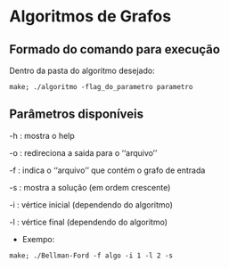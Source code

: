 # Algoritmos de Grafos

## Formado do comando para execução 

Dentro da pasta do algoritmo desejado:
```
make; ./algoritmo -flag_do_parametro parametro
```
## Parâmetros disponíveis

-h : mostra o help


-o <arquivo> : redireciona a saida para o ‘‘arquivo’’


-f <arquivo> : indica o ‘‘arquivo’’ que contém o grafo de entrada


-s : mostra a solução (em ordem crescente)


-i : vértice inicial (dependendo do algoritmo)


-l : vértice final (dependendo do algoritmo)


* Exempo:
```
make; ./Bellman-Ford -f algo -i 1 -l 2 -s
```



